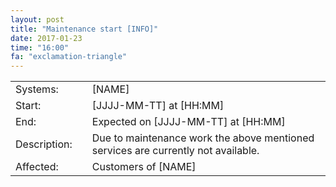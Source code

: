 ```yaml
---
layout: post
title: "Maintenance start [INFO]"
date: 2017-01-23
time: "16:00"
fa: "exclamation-triangle"
---
```


|                   |   |                                                                      |
|-------------------|---|----------------------------------------------------------------------|
| Systems:          |   | [NAME]                                                               |
| Start:            |   | [JJJJ-MM-TT] at [HH:MM]                                              | 
| End:              |   | Expected on [JJJJ-MM-TT] at [HH:MM]                                  |    
| Description:      |   | Due to maintenance work the above mentioned services are currently not available. |
| Affected:         |   | Customers of [NAME]                                                  |
